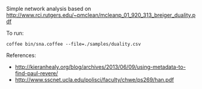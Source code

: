 Simple network analysis based on http://www.rci.rutgers.edu/~pmclean/mcleanp_01_920_313_breiger_duality.pdf

To run:

`coffee bin/sna.coffee --file=./samples/duality.csv`

References:

* http://kieranhealy.org/blog/archives/2013/06/09/using-metadata-to-find-paul-revere/
* http://www.sscnet.ucla.edu/polisci/faculty/chwe/ps269/han.pdf
